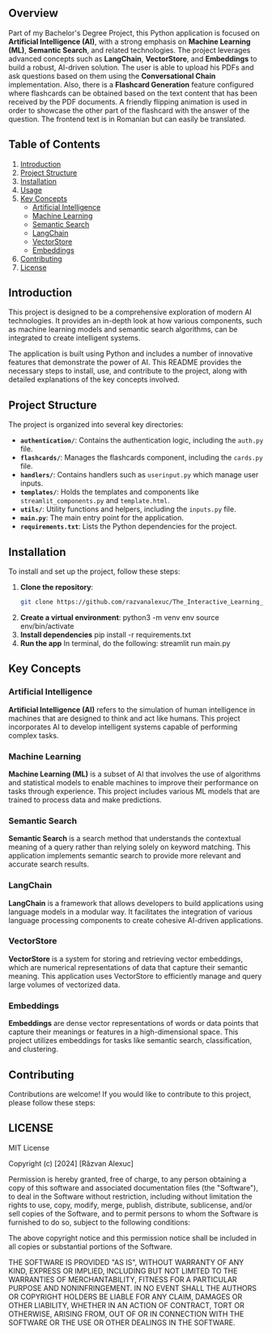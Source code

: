 ## Overview

Part of my Bachelor's Degree Project, this Python application is focused on **Artificial Intelligence (AI)**, with a strong emphasis on **Machine Learning (ML)**, **Semantic Search**, and related technologies. The project leverages advanced concepts such as **LangChain**, **VectorStore**, and **Embeddings** to build a robust, AI-driven solution.
The user is able to upload his PDFs and ask questions based on them using the **Conversational Chain** implementation. Also, there is a **Flashcard Generation** feature configured where flashcards can be obtained based on the text content that has been received by the PDF documents. A friendly flipping animation is used in order to showcase the other part of the flashcard with the answer of the question. The frontend text is in Romanian but can easily be translated.

## Table of Contents

1. [Introduction](#introduction)
2. [Project Structure](#project-structure)
3. [Installation](#installation)
4. [Usage](#usage)
5. [Key Concepts](#key-concepts)
   - [Artificial Intelligence](#artificial-intelligence)
   - [Machine Learning](#machine-learning)
   - [Semantic Search](#semantic-search)
   - [LangChain](#langchain)
   - [VectorStore](#vectorstore)
   - [Embeddings](#embeddings)
6. [Contributing](#contributing)
7. [License](#license)

## Introduction

This project is designed to be a comprehensive exploration of modern AI technologies. It provides an in-depth look at how various components, such as machine learning models and semantic search algorithms, can be integrated to create intelligent systems.

The application is built using Python and includes a number of innovative features that demonstrate the power of AI. This README provides the necessary steps to install, use, and contribute to the project, along with detailed explanations of the key concepts involved.

## Project Structure

The project is organized into several key directories:

- **`authentication/`**: Contains the authentication logic, including the `auth.py` file.
- **`flashcards/`**: Manages the flashcards component, including the `cards.py` file.
- **`handlers/`**: Contains handlers such as `userinput.py` which manage user inputs.
- **`templates/`**: Holds the templates and components like `streamlit_components.py` and `template.html`.
- **`utils/`**: Utility functions and helpers, including the `inputs.py` file.
- **`main.py`**: The main entry point for the application.
- **`requirements.txt`**: Lists the Python dependencies for the project.

## Installation

To install and set up the project, follow these steps:

1. **Clone the repository**:
   ```bash
   git clone https://github.com/razvanalexuc/The_Interactive_Learning_Platform_with_AI.git
2. **Create a virtual environment**:
  python3 -m venv env
  source env/bin/activate
3. **Install dependencies**
  pip install -r requirements.txt
4. **Run the app**
  In terminal, do the following: streamlit run main.py


## Key Concepts

### Artificial Intelligence
**Artificial Intelligence (AI)** refers to the simulation of human intelligence in machines that are designed to think and act like humans. This project incorporates AI to develop intelligent systems capable of performing complex tasks.

### Machine Learning
**Machine Learning (ML)** is a subset of AI that involves the use of algorithms and statistical models to enable machines to improve their performance on tasks through experience. This project includes various ML models that are trained to process data and make predictions.

### Semantic Search
**Semantic Search** is a search method that understands the contextual meaning of a query rather than relying solely on keyword matching. This application implements semantic search to provide more relevant and accurate search results.

### LangChain
**LangChain** is a framework that allows developers to build applications using language models in a modular way. It facilitates the integration of various language processing components to create cohesive AI-driven applications.

### VectorStore
**VectorStore** is a system for storing and retrieving vector embeddings, which are numerical representations of data that capture their semantic meaning. This application uses VectorStore to efficiently manage and query large volumes of vectorized data.

### Embeddings
**Embeddings** are dense vector representations of words or data points that capture their meanings or features in a high-dimensional space. This project utilizes embeddings for tasks like semantic search, classification, and clustering.

## Contributing
Contributions are welcome! If you would like to contribute to this project, please follow these steps:

## LICENSE
MIT License

Copyright (c) [2024] [Răzvan Alexuc]

Permission is hereby granted, free of charge, to any person obtaining a copy
of this software and associated documentation files (the "Software"), to deal
in the Software without restriction, including without limitation the rights
to use, copy, modify, merge, publish, distribute, sublicense, and/or sell
copies of the Software, and to permit persons to whom the Software is
furnished to do so, subject to the following conditions:

The above copyright notice and this permission notice shall be included in all
copies or substantial portions of the Software.

THE SOFTWARE IS PROVIDED "AS IS", WITHOUT WARRANTY OF ANY KIND, EXPRESS OR
IMPLIED, INCLUDING BUT NOT LIMITED TO THE WARRANTIES OF MERCHANTABILITY,
FITNESS FOR A PARTICULAR PURPOSE AND NONINFRINGEMENT. IN NO EVENT SHALL THE
AUTHORS OR COPYRIGHT HOLDERS BE LIABLE FOR ANY CLAIM, DAMAGES OR OTHER
LIABILITY, WHETHER IN AN ACTION OF CONTRACT, TORT OR OTHERWISE, ARISING FROM,
OUT OF OR IN CONNECTION WITH THE SOFTWARE OR THE USE OR OTHER DEALINGS IN THE
SOFTWARE.

